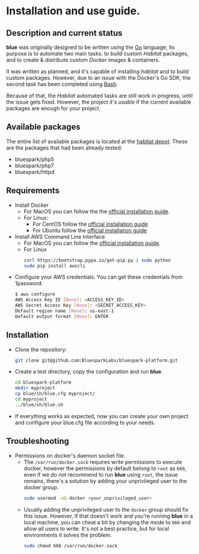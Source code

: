 # Installation and use guide.

## Description and current status
__blue__ was originally designed to be written using the [Go](https://golang.org/)
language, its purpose is to automate two main tasks: to build custom _Habitat_
packages, and to create & distribute custom _Docker_ images & containers.

It was written as planned, and it's capable of installing _habitat_ and to build
custom packages. However, due to an issue with the Docker's Go SDK, the second
task has been completed using [Bash](https://www.gnu.org/software/bash/).

Because of that, the _Habitat_ automated tasks are still work in progress, until
the issue gets fixed. However, the project *it's usable* if the current available
packages are enough for your project.

## Available packages
The entire list of available packages is located at the [habitat depot](https://bldr.habitat.sh/#/origins/bluespark).
These are the packages that had been already tested:

* bluespark/php5
* bluespark/php7
* bluespark/httpd

## Requirements
* Install Docker
  * For MacOS you can follow the the [official installation guide](https://docs.docker.com/docker-for-mac/install/).
  * For Linux:
    * For CentOS follow the [official installation guide](https://docs.docker.com/engine/installation/linux/docker-ce/centos/)
    * For Ubuntu follow the [official installation guide](https://docs.docker.com/engine/installation/linux/docker-ce/ubuntu/)
* Install AWS Command Line Interface
  * For MacOS you can follow the [official installation guide](http://docs.aws.amazon.com/cli/latest/userguide/cli-install-macos.html).
  * For Linux
    ```bash
    curl https://bootstrap.pypa.io/get-pip.py | sudo python
    sudo pip install awscli
    ```
* Configure your AWS credentials. You can get these credentials from 1password.
  ```bash
  $ aws configure
  AWS Access Key ID [None]: <ACCESS_KEY_ID>
  AWS Secret Access Key [None]: <SECRET_ACCESS_KEY>
  Default region name [None]: us-east-1
  Default output format [None]: ENTER
  ```

## Installation
* Clone the repository:
  ```bash
  git clone git@github.com:BluesparkLabs/bluespark-platform.git
  ```
* Create a test directory, copy the configuration and run __blue__.
  ```bash
  cd bluespark-platform
  mkdir myproject
  cp blue/sh/blue.cfg myproject/
  cd myproject
  ../blue/sh/blue.sh
  ```
* If everything works as expected, now you can create your own project and
configure your blue.cfg file according to your needs.

## Troubleshooting
* Permissions on docker's daemon socket file.
  * The `/var/run/docker.sock` requires write permissions to execute docker,
  however the permissions by default belong to `root` as `660`, even if we do
  not recommend to run __blue__ using `root`, the issue remains, there's a
  solution by adding your unprivileged user to the docker group.
    ```bash
    sudo usermod -aG docker <your_unprivileged_user>
    ```
  * Usually adding the unprivileged user to the `docker` group should fix this
  issue. However, if that doesn't work and you're running __blue__ in a local
  machine, you can cheat a bit by changing the mode to `666` and allow all users
  to write. It's not a best practice, but for local environments it solves the
  problem.
    ```bash
    sudo chmod 666 /var/run/docker.sock
    ```
